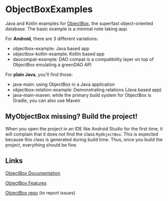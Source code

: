 # ObjectBoxExamples
Java and Kotlin examples for [ObjectBox](https://objectbox.io), the superfast object-oriented database.
The basic example is a minimal note taking app.

For **Android**, there are 3 different variations:

 * objectbox-example: Java based app
 * objectbox-kotlin-example: Kotlin based app
 * daocompat-example: DAO compat is a compatibility layer on top of ObjectBox emulating a greenDAO API

For **plain Java**, you'll find those:

 * java-main: using ObjectBox in a Java application
 * objectbox-relation-example: Demonstrating relations (Java based app)
 * java-main-maven: while the primary build system for ObjectBox is Gradle, you can also use Maven 

MyObjectBox missing? Build the project!
---------------------------------------
When you open the project in an IDE like Android Studio for the first time, it will complain that it does not find the class `MyObjectBox`.
This is expected because this class is generated during build time.
Thus, once you build the project, everything should be fine.

Links
-----
[ObjectBox Documentation](https://docs.objectbox.io)

[ObjectBox Features](https://objectbox.io/features/)

[ObjectBox repo](https://github.com/objectbox/objectbox-java) (to report issues)
